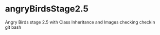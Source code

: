 # angryBirdsStage2.5
Angry Birds stage 2.5 with Class Inheritance and Images
checking
checkin git bash

